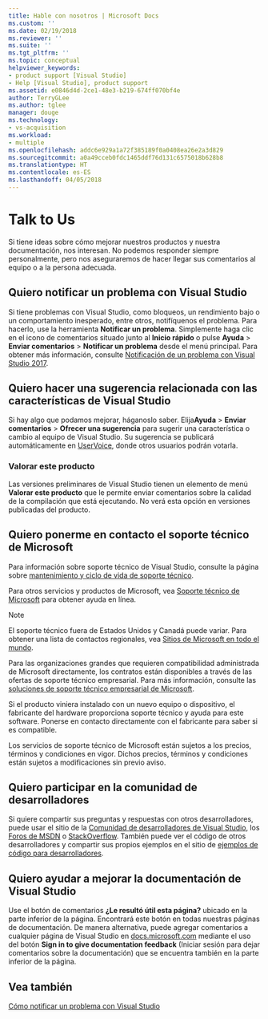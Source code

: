 ```yaml
---
title: Hable con nosotros | Microsoft Docs
ms.custom: ''
ms.date: 02/19/2018
ms.reviewer: ''
ms.suite: ''
ms.tgt_pltfrm: ''
ms.topic: conceptual
helpviewer_keywords:
- product support [Visual Studio]
- Help [Visual Studio], product support
ms.assetid: e0846d4d-2ce1-48e3-b219-674ff070bf4e
author: TerryGLee
ms.author: tglee
manager: douge
ms.technology:
- vs-acquisition
ms.workload:
- multiple
ms.openlocfilehash: addc6e929a1a72f385189f0a0408ea26e2a3d829
ms.sourcegitcommit: a0a49cceb0fdc1465ddf76d131c6575018b628b8
ms.translationtype: HT
ms.contentlocale: es-ES
ms.lasthandoff: 04/05/2018
---
```

# <a name="talk-to-us"></a>Talk to Us
Si tiene ideas sobre cómo mejorar nuestros productos y nuestra documentación, nos interesan. No podemos responder siempre personalmente, pero nos aseguraremos de hacer llegar sus comentarios al equipo o a la persona adecuada.  

## <a name="i-want-to-report-a-problem-with-visual-studio"></a>Quiero notificar un problema con Visual Studio
Si tiene problemas con Visual Studio, como bloqueos, un rendimiento bajo o un comportamiento inesperado, entre otros, notifíquenos el problema. Para hacerlo, use la herramienta **Notificar un problema**. Simplemente haga clic en el icono de comentarios situado junto al **Inicio rápido** o pulse **Ayuda** > **Enviar comentarios** > **Notificar un problema** desde el menú principal. Para obtener más información, consulte [Notificación de un problema con Visual Studio 2017](how-to-report-a-problem-with-visual-studio-2017.md).

## <a name="i-want-to-make-a-suggestion-about-visual-studio-features"></a>Quiero hacer una sugerencia relacionada con las características de Visual Studio
Si hay algo que podamos mejorar, háganoslo saber. Elija**Ayuda** > **Enviar comentarios** > **Ofrecer una sugerencia** para sugerir una característica o cambio al equipo de Visual Studio. Su sugerencia se publicará automáticamente en [UserVoice](https://visualstudio.uservoice.com), donde otros usuarios podrán votarla.

### <a name="rate-this-product"></a>Valorar este producto
Las versiones preliminares de Visual Studio tienen un elemento de menú **Valorar este producto** que le permite enviar comentarios sobre la calidad de la compilación que está ejecutando. No verá esta opción en versiones publicadas del producto.

## <a name="i-want-to-contact-microsoft-support"></a>Quiero ponerme en contacto el soporte técnico de Microsoft
Para información sobre soporte técnico de Visual Studio, consulte la página sobre [mantenimiento y ciclo de vida de soporte técnico](https://docs.microsoft.com/visualstudio/productinfo/vs-servicing-vs).

Para otros servicios y productos de Microsoft, vea [Soporte técnico de Microsoft](http://go.microsoft.com/fwlink/?LinkID=99019) para obtener ayuda en línea.

> [!NOTE]
> El soporte técnico fuera de Estados Unidos y Canadá puede variar. Para obtener una lista de contactos regionales, vea [Sitios de Microsoft en todo el mundo](http://www.microsoft.com/worldwide/).

Para las organizaciones grandes que requieren compatibilidad administrada de Microsoft directamente, los contratos están disponibles a través de las ofertas de soporte técnico empresarial. Para más información, consulte las [soluciones de soporte técnico empresarial de Microsoft](http://go.microsoft.com/fwlink/?LinkId=258223).

Si el producto viniera instalado con un nuevo equipo o dispositivo, el fabricante del hardware proporciona soporte técnico y ayuda para este software. Ponerse en contacto directamente con el fabricante para saber si es compatible.

Los servicios de soporte técnico de Microsoft están sujetos a los precios, términos y condiciones en vigor. Dichos precios, términos y condiciones están sujetos a modificaciones sin previo aviso.

## <a name="i-want-to-get-involved-in-the-developer-community"></a>Quiero participar en la comunidad de desarrolladores
Si quiere compartir sus preguntas y respuestas con otros desarrolladores, puede usar el sitio de la [Comunidad de desarrolladores de Visual Studio](https://developercommunity.visualstudio.com/index.html), los [Foros de MSDN](http://social.msdn.microsoft.com/Forums/home) o [StackOverflow](http://stackoverflow.com/). También puede ver el código de otros desarrolladores y compartir sus propios ejemplos en el sitio de [ejemplos de código para desarrolladores](http://code.msdn.microsoft.com/).

## <a name="i-want-to-help-improve-the-visual-studio-documentation"></a>Quiero ayudar a mejorar la documentación de Visual Studio
Use el botón de comentarios **¿Le resultó útil esta página?** ubicado en la parte inferior de la página. Encontrará este botón en todas nuestras páginas de documentación. De manera alternativa, puede agregar comentarios a cualquier página de Visual Studio en [docs.microsoft.com](https://docs.microsoft.com/visualstudio/) mediante el uso del botón **Sign in to give documentation feedback** (Iniciar sesión para dejar comentarios sobre la documentación) que se encuentra también en la parte inferior de la página.

## <a name="see-also"></a>Vea también
 [Cómo notificar un problema con Visual Studio](how-to-report-a-problem-with-visual-studio-2017.md)
